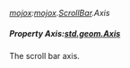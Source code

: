 _[mojox](../../modules/mojox/mojox-module.md):[mojox](../../modules/mojox/mojox-module.md).[ScrollBar](../../modules/mojox/mojox-scrollbar.md).Axis_
##### Property Axis:[std.geom.Axis](../../modules/std/std-geom-axis.md)
The scroll bar axis.
